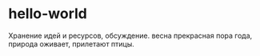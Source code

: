 # hello-world
Хранение идей и ресурсов, обсуждение.
весна прекрасная пора года, природа оживает, прилетают птицы.
